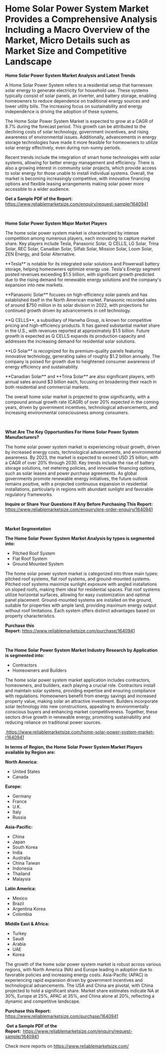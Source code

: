 <p><h1>Home Solar Power System Market Provides a Comprehensive Analysis Including a Macro Overview of the Market, Micro Details such as Market Size and Competitive Landscape</h1></p><p><strong>Home Solar Power System Market Analysis and Latest Trends</strong></p>
<p><p>A Home Solar Power System refers to a residential setup that harnesses solar energy to generate electricity for household use. These systems typically consist of solar panels, an inverter, and battery storage, enabling homeowners to reduce dependence on traditional energy sources and lower utility bills. The increasing focus on sustainability and energy independence is driving the adoption of these systems.</p><p>The Home Solar Power System Market is expected to grow at a CAGR of 8.7% during the forecast period. This growth can be attributed to the declining costs of solar technology, government incentives, and rising awareness of environmental issues. Additionally, advancements in energy storage technologies have made it more feasible for homeowners to utilize solar energy effectively, even during non-sunny periods.</p><p>Recent trends include the integration of smart home technologies with solar systems, allowing for better energy management and efficiency. There is also a growing interest in community solar projects, which provide access to solar energy for those unable to install individual systems. Overall, the market is becoming increasingly competitive, with innovative financing options and flexible leasing arrangements making solar power more accessible to a wider audience.</p></p>
<p><strong>Get a Sample PDF of the Report:&nbsp;</strong> <a href="https://www.reliablemarketsize.com/enquiry/request-sample/1640941?utm_campaign=2344&utm_medium=2&utm_source=Github&utm_content=ia&utm_term=13022025&utm_id=home-solar-power-system">https://www.reliablemarketsize.com/enquiry/request-sample/1640941</a></p>
<p>&nbsp;</p>
<p><strong>Home Solar Power System Major Market Players</strong></p>
<p><p>The home solar power system market is characterized by intense competition among numerous players, each innovating to capture market share. Key players include Tesla, Panasonic Solar, Q CELLS, LG Solar, Trina Solar, REC Solar, Canadian Solar, Silfab Solar, Mission Solar, Loom Solar, ZEN Energy, and Solar Alternative.</p><p>**Tesla** is notable for its integrated solar solutions and Powerwall battery storage, helping homeowners optimize energy use. Tesla's Energy segment posted revenues exceeding $1.5 billion, with significant growth predicted due to the rising demand for renewable energy solutions and the company's expansion into new markets.</p><p>**Panasonic Solar** focuses on high-efficiency solar panels and has established itself in the North American market. Panasonic recorded sales of around $750 million in its solar division in 2022, with projections for continued growth driven by advancements in cell technology.</p><p>**Q CELLS**, a subsidiary of Hanwha Group, is known for competitive pricing and high-efficiency products. It has gained substantial market share in the U.S., with revenues reported at approximately $1.5 billion. Future growth is expected as Q CELLS expands its production capacity and addresses the increasing demand for residential solar solutions.</p><p>**LG Solar** is recognized for its premium-quality panels featuring innovative technology, generating sales of roughly $1.2 billion annually. The company is poised for growth due to heightened consumer awareness of energy efficiency and sustainability.</p><p>**Canadian Solar** and **Trina Solar** are also significant players, with annual sales around $3 billion each, focusing on broadening their reach in both residential and commercial markets.</p><p>The overall home solar market is projected to grow significantly, with a compound annual growth rate (CAGR) of over 20% expected in the coming years, driven by government incentives, technological advancements, and increasing environmental consciousness among consumers.</p></p>
<p>&nbsp;</p>
<p><strong>What Are The Key Opportunities For Home Solar Power System Manufacturers?</strong></p>
<p><p>The home solar power system market is experiencing robust growth, driven by increased energy costs, technological advancements, and environmental awareness. By 2023, the market is expected to exceed USD 25 billion, with a CAGR of over 20% through 2030. Key trends include the rise of battery storage solutions, net metering policies, and innovative financing options, such as solar leases and power purchase agreements. As global governments promote renewable energy initiatives, the future outlook remains positive, with a projected continuous expansion in residential installations, particularly in regions with abundant sunlight and favorable regulatory frameworks.</p></p>
<p><strong>Inquire or Share Your Questions If Any Before Purchasing This Report:</strong> <a href="https://www.reliablemarketsize.com/enquiry/pre-order-enquiry/1640941?utm_campaign=2344&utm_medium=2&utm_source=Github&utm_content=ia&utm_term=13022025&utm_id=home-solar-power-system">https://www.reliablemarketsize.com/enquiry/pre-order-enquiry/1640941</a></p>
<p>&nbsp;</p>
<p><strong>Market Segmentation</strong></p>
<p><strong>The Home Solar Power System Market Analysis by types is segmented into:</strong></p>
<p><ul><li>Pitched Roof System</li><li>Flat Roof System</li><li>Ground Mounted System</li></ul></p>
<p><p>The home solar power system market is categorized into three main types: pitched roof systems, flat roof systems, and ground-mounted systems. Pitched roof systems maximize sunlight exposure with angled installations on sloped roofs, making them ideal for residential spaces. Flat roof systems utilize horizontal surfaces, allowing for easy customization and optimal panel placement. Ground-mounted systems are installed on the ground, suitable for properties with ample land, providing maximum energy output without roof limitations. Each system offers distinct advantages based on property characteristics.</p></p>
<p><strong>Purchase this Report:&nbsp;</strong><a href="https://www.reliablemarketsize.com/purchase/1640941?utm_campaign=2344&utm_medium=2&utm_source=Github&utm_content=ia&utm_term=13022025&utm_id=home-solar-power-system">https://www.reliablemarketsize.com/purchase/1640941</a></p>
<p>&nbsp;</p>
<p><strong>The Home Solar Power System Market Industry Research by Application is segmented into:</strong></p>
<p><ul><li>Contractors</li><li>Homeowners and Builders</li></ul></p>
<p><p>The home solar power system market application includes contractors, homeowners, and builders, each playing a crucial role. Contractors install and maintain solar systems, providing expertise and ensuring compliance with regulations. Homeowners benefit from energy savings and increased property value, making solar an attractive investment. Builders incorporate solar technology into new constructions, appealing to environmentally conscious buyers and enhancing market competitiveness. Together, these sectors drive growth in renewable energy, promoting sustainability and reducing reliance on traditional power sources.</p></p>
<p><a href="https://www.reliablemarketsize.com/home-solar-power-system-market-r1640941?utm_campaign=2344&utm_medium=2&utm_source=Github&utm_content=ia&utm_term=13022025&utm_id=home-solar-power-system">&nbsp;https://www.reliablemarketsize.com/home-solar-power-system-market-r1640941</a></p>
<p><strong>In terms of Region, the Home Solar Power System Market Players available by Region are:</strong></p>
<p>
    <p> <strong> North America: </strong>
        <ul>
            <li>United States</li>
            <li>Canada</li>
        </ul>
        </p> 
    <p> <strong> Europe: </strong>
        <ul>
            <li>Germany</li>
            <li>France</li>
            <li>U.K.</li>
            <li>Italy</li>
            <li>Russia</li>
        </ul>
        </p> 
    <p> <strong> Asia-Pacific: </strong>
        <ul>
            <li>China</li>
            <li>Japan</li>
            <li>South Korea</li>
            <li>India</li>
            <li>Australia</li>
            <li>China Taiwan</li>
            <li>Indonesia</li>
            <li>Thailand</li>
            <li>Malaysia</li>
        </ul>
        </p> 
    <p> <strong> Latin America: </strong>
        <ul>
            <li>Mexico</li>
            <li>Brazil</li>
            <li>Argentina Korea</li>
            <li>Colombia</li>
        </ul>
        </p> 
    <p> <strong> Middle East & Africa: </strong>
        <ul>
            <li>Turkey</li>
            <li>Saudi</li>
            <li>Arabia</li>
            <li>UAE</li>
            <li>Korea</li>
        </ul>
    </p>
    </p>
<p><p>The growth of the home solar power system market is robust across various regions, with North America (NA) and Europe leading in adoption due to favorable policies and increasing energy costs. Asia-Pacific (APAC) is experiencing rapid expansion driven by government incentives and technological advancements. The USA and China are pivotal, with China projected to hold a significant share. Market share estimates indicate NA at 30%, Europe at 25%, APAC at 35%, and China alone at 20%, reflecting a dynamic and competitive landscape.</p></p>
<p><strong>Purchase this Report: </strong><a href="https://www.reliablemarketsize.com/purchase/1640941?utm_campaign=2344&utm_medium=2&utm_source=Github&utm_content=ia&utm_term=13022025&utm_id=home-solar-power-system">https://www.reliablemarketsize.com/purchase/1640941</a></p>
<p>&nbsp;<strong>Get a Sample PDF of the Report:&nbsp;&nbsp;</strong><a href="https://www.reliablemarketsize.com/enquiry/request-sample/1640941?utm_campaign=2344&utm_medium=2&utm_source=Github&utm_content=ia&utm_term=13022025&utm_id=home-solar-power-system">https://www.reliablemarketsize.com/enquiry/request-sample/1640941</a></p>
<p><strong></strong></p>
<p>Check more reports on <a href="https://www.reliablemarketsize.com/?utm_campaign=2344&utm_medium=2&utm_source=Github&utm_content=ia&utm_term=13022025&utm_id=home-solar-power-system">https://www.reliablemarketsize.com/</a></p>